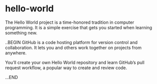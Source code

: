 # hello-world
The Hello World project is a time-honored tradition in computer programming. It is a simple exercise that gets you started when learning something new. 

..BEGIN
GitHub is a code hosting platform for version control and collaboration. It lets you and others work together on projects from anywhere.

 You’ll create your own Hello World repository and learn GitHub’s pull request workflow, a popular way to create and review code.

...END
